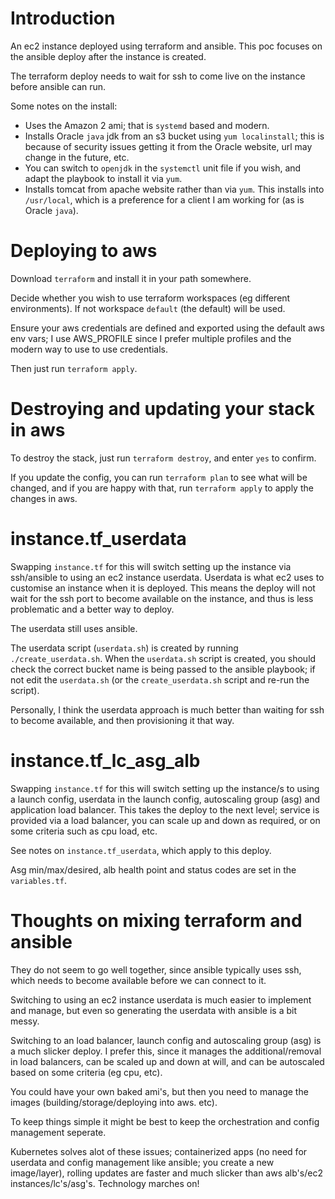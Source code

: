# Introduction

An ec2 instance deployed using terraform and ansible. This poc focuses on the ansible deploy after the instance is created.

The terraform deploy needs to wait for ssh to come live on the instance before ansible can run.

Some notes on the install:
* Uses the Amazon 2 ami; that is `systemd` based and modern.
* Installs Oracle `java` jdk from an s3 bucket using `yum localinstall`; this is because of security issues getting it from the Oracle website, url may change in the future, etc. 
* You can switch to `openjdk` in the `systemctl` unit file if you wish, and adapt the playbook to install it via `yum`.
* Installs tomcat from apache website rather than via `yum`. This installs into `/usr/local`, which is a preference for a client I am working for (as is Oracle `java`).

# Deploying to aws

Download `terraform` and install it in your path somewhere.

Decide whether you wish to use terraform workspaces (eg different environments). If not workspace `default` (the default) will be used.

Ensure your aws credentials are defined and exported using the default aws env vars; I use AWS_PROFILE since I prefer multiple profiles and the modern way to use to use credentials.

Then just run `terraform apply`.

# Destroying and updating your stack in aws

To destroy the stack, just run `terraform destroy`, and enter `yes` to confirm.

If you update the config, you can run `terraform plan` to see what will be changed, and if you are happy with that, run `terraform apply` to apply the changes in aws.

# instance.tf_userdata

Swapping `instance.tf` for this will switch setting up the instance via ssh/ansible to using an ec2 instance userdata. Userdata is what ec2 uses to customise an instance when it is deployed. This means the deploy will not wait for the ssh port to become available on the instance, and thus is less problematic and a better way to deploy.

The userdata still uses ansible.

The userdata script (`userdata.sh`) is created by running `./create_userdata.sh`. When the `userdata.sh` script is created, you should check the correct bucket name is being passed to the ansible playbook; if not edit the `userdata.sh` (or the `create_userdata.sh` script and re-run the script).

Personally, I think the userdata approach is much better than waiting for ssh to become available, and then provisioning it that way.

# instance.tf_lc_asg_alb

Swapping `instance.tf` for this will switch setting up the instance/s to using a launch config, userdata in the launch config, autoscaling group (asg) and application load balancer. This takes the deploy to the next level; service is provided via a load balancer, you can scale up and down as required, or on some criteria such as cpu load, etc.

See notes on `instance.tf_userdata`, which apply to this deploy. 

Asg min/max/desired, alb health point and status codes are set in the `variables.tf`. 

# Thoughts on mixing terraform and ansible

They do not seem to go well together, since ansible typically uses ssh, which needs to become available before we can connect to it. 

Switching to using an ec2 instance userdata is much easier to implement and manage, but even so generating the userdata with ansible is a bit messy.

Switching to an load balancer, launch config and autoscaling group (asg) is a much slicker deploy. I prefer this, since it manages the additional/removal in load balancers, can be scaled up and down at will, and can be autoscaled based on some criteria (eg cpu, etc).

You could have your own baked ami's, but then you need to manage the images (building/storage/deploying into aws. etc).

To keep things simple it might be best to keep the orchestration and config management seperate. 

Kubernetes solves alot of these issues; containerized apps (no need for userdata and config management like ansible; you create a new image/layer), rolling updates are faster and much slicker than aws alb's/ec2 instances/lc's/asg's. Technology marches on!
